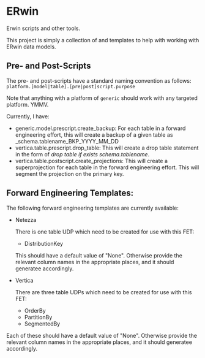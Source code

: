 ERwin
=====

Erwin scripts and other tools.

This project is simply a collection of and templates to help with working with ERwin data models.  

Pre- and Post-Scripts
----------------------
The pre- and post-scripts have a standard naming convention as follows:
  `platform.[model|table].[pre|post]script.purpose`

Note that anything with a platform of `generic` should work with any targeted platform.  YMMV.  

Currently, I have:
 - generic.model.prescript.create_backup:
 	For each table in a forward engineering effort, this will create a backup of a given table as _schema.tablename\_BKP\_YYYY\_MM\_DD
 - vertica.table.prescript.drop_table:
    This will create a drop table statement in the form of _drop table if exists schema.tablename_.
 - vertica.table.postscript.create_projections:
    This will create a superprojection for each table in the forward engineering effort.  This will segment the projection on the primary key.

Forward Engineering Templates:
------------------------------
The following forward engineering templates are currently available:
 - Netezza
 
    There is one table UDP which need to be created for use with this FET:
 	 - DistributionKey
 	 
   This should have a default value of "None".  Otherwise provide the relevant column names in the appropriate places, and it should generatee accordingly.

 - Vertica
 
	There are three table UDPs which need to be created for use with this FET:
 	 - OrderBy
 	 - PartitionBy
 	 - SegmentedBy
 	 
  Each of these should have a default value of "None".  Otherwise provide the relevant column names in the appropriate places, and it should generatee accordingly.

